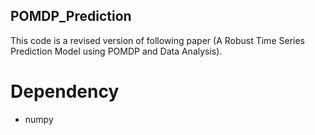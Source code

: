 ## POMDP_Prediction

This code is a revised version of following paper (A Robust Time Series Prediction Model using POMDP and Data Analysis).

# Dependency
- numpy
